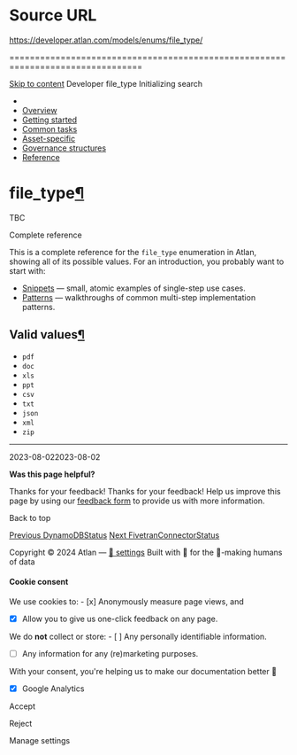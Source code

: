 # Source URL
https://developer.atlan.com/models/enums/file_type/

================================================================================

<!--
canonical: https://developer.atlan.com/models/enums/file_type/
meta-content-security-policy: object-src 'none'; base-uri 'self'; manifest-src 'self'; media-src 'self';
meta-description: Dear Developers
meta-generator: mkdocs-1.6.1, mkdocs-material-9.6.14
meta-og-description: Dear Developers
meta-og-image: https://developer.atlan.com/assets/images/social/models/enums/file_type.png
meta-og-image-height: 630
meta-og-image-type: image/png
meta-og-image-width: 1200
meta-og-title: file_type - Developer
meta-og-type: website
meta-og-url: https://developer.atlan.com/models/enums/file_type/
meta-twitter:card: summary_large_image
meta-twitter:description: Dear Developers
meta-twitter:image: https://developer.atlan.com/assets/images/social/models/enums/file_type.png
meta-twitter:title: file_type - Developer
meta-viewport: width=device-width,initial-scale=1
title: file_type - Developer
-->

[Skip to content](#file_type) Developer file\_type Initializing search 

* 
* [Overview](../../..)
* [Getting started](../../../getting-started/)
* [Common tasks](../../../snippets/)
* [Asset\-specific](../../../patterns/)
* [Governance structures](../../../governance/)
* [Reference](../../../reference/)

file\_type[¶](#file_type "Permanent link")
==========================================

TBC

Complete reference

This is a complete reference for the `file_type` enumeration in Atlan, showing all of its possible values. For an introduction, you probably want to start with:

* [Snippets](../../../snippets/) — small, atomic examples of single\-step use cases.
* [Patterns](../../../patterns/) — walkthroughs of common multi\-step implementation patterns.

Valid values[¶](#valid-values "Permanent link")
-----------------------------------------------

* `pdf`
* `doc`
* `xls`
* `ppt`
* `csv`
* `txt`
* `json`
* `xml`
* `zip`

---

2023\-08\-022023\-08\-02

**Was this page helpful?**

Thanks for your feedback! Thanks for your feedback! Help us improve this page by using our [feedback form](https://docs.google.com/forms/d/e/1FAIpQLScfoq7vqEn8S4QvN0ehPp0MRy6WYK5x-okJDqD69lHgoPPWtg/viewform?usp=pp_url&entry.1800719315=/models/enums/file_type/) to provide us with more information. 

Back to top

[Previous DynamoDBStatus](../dynamodbstatus/) [Next FivetranConnectorStatus](../fivetranconnectorstatus/) 

Copyright © 2024 Atlan — [🍪 settings](#__consent) 
Built with 💙 for the 🤖\-making humans of data 

#### Cookie consent

We use cookies to: - [x] Anonymously measure page views, and
- [x] Allow you to give us one\-click feedback on any page.

 We do **not** collect or store: - [ ] Any personally identifiable information.
- [ ] Any information for any (re)marketing purposes.

 With your consent, you're helping us to make our documentation better 💙

- [x] Google Analytics

Accept

Reject

Manage settings

